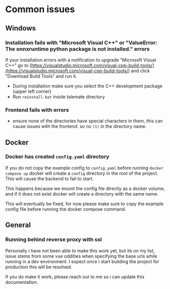 # Common issues

## Windows

### Installation fails with "Microsoft Visual C++" or "ValueError: The onnxruntime python package is not installed." errors
    
If your installation errors with a notification to upgrade "Microsoft Visual C++" go to [https://visualstudio.microsoft.com/visual-cpp-build-tools/](https://visualstudio.microsoft.com/visual-cpp-build-tools/) and click "Download Build Tools" and run it.

-  During installation make sure you select the C++ development package (upper left corner)
-  Run `reinstall.bat` inside talemate directory

### Frontend fails with errors

- ensure none of the directories have special characters in them, this can cause issues with the frontend. so no `(1)` in the directory name.

## Docker

### Docker has created `config.yaml` directory

If you do not copy the example config to `config.yaml` before running `docker compose up` docker will create a `config` directory in the root of the project. This will cause the backend to fail to start.

This happens because we mount the config file directly as a docker volume, and if it does not exist docker will create a directory with the same name.

This will eventually be fixed, for now please make sure to copy the example config file before running the docker compose command.

## General

### Running behind reverse proxy with ssl

Personally i have not been able to make this work yet, but its on my list, issue stems from some vue oddities when specifying the base urls while running in a dev environment. I expect once i start building the project for production this will be resolved.

If you do make it work, please reach out to me so i can update this documentation.